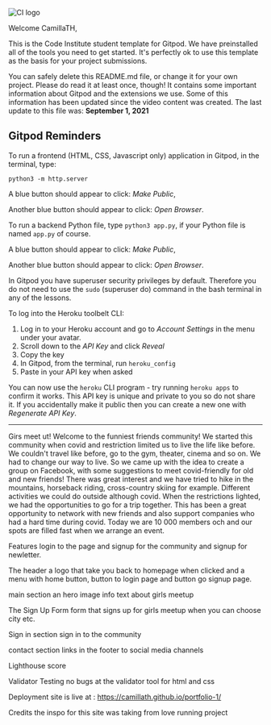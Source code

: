 ![CI logo](https://codeinstitute.s3.amazonaws.com/fullstack/ci_logo_small.png)

Welcome CamillaTH,

This is the Code Institute student template for Gitpod. We have preinstalled all of the tools you need to get started. It's perfectly ok to use this template as the basis for your project submissions.

You can safely delete this README.md file, or change it for your own project. Please do read it at least once, though! It contains some important information about Gitpod and the extensions we use. Some of this information has been updated since the video content was created. The last update to this file was: **September 1, 2021**

## Gitpod Reminders

To run a frontend (HTML, CSS, Javascript only) application in Gitpod, in the terminal, type:

`python3 -m http.server`

A blue button should appear to click: _Make Public_,

Another blue button should appear to click: _Open Browser_.

To run a backend Python file, type `python3 app.py`, if your Python file is named `app.py` of course.

A blue button should appear to click: _Make Public_,

Another blue button should appear to click: _Open Browser_.

In Gitpod you have superuser security privileges by default. Therefore you do not need to use the `sudo` (superuser do) command in the bash terminal in any of the lessons.

To log into the Heroku toolbelt CLI:

1. Log in to your Heroku account and go to *Account Settings* in the menu under your avatar.
2. Scroll down to the *API Key* and click *Reveal*
3. Copy the key
4. In Gitpod, from the terminal, run `heroku_config`
5. Paste in your API key when asked

You can now use the `heroku` CLI program - try running `heroku apps` to confirm it works. This API key is unique and private to you so do not share it. If you accidentally make it public then you can create a new one with _Regenerate API Key_.

------


Girs meet ut!
Welcome to the funniest friends community! We started this community when covid and restriction
limited us to live the life like before. We couldn't travel like before,
go to the gym, theater, cinema and so on.
We had to change our way to live. So we came up with the idea to create a group on Facebook, 
with some suggestions to meet covid-friendly
for old and new friends! There was great interest and we have tried to
hike in the mountains, horseback riding, cross-country skiing for example. 
Different activities we could do outside although covid.
When the restrictions lighted, we had the opportunities to go for a trip together. 
This has been a great opportunity to network with new friends and also 
support companies who had a hard time during covid.
Today we are 10 000 members och and our spots are filled fast when we arrange an event.

Features
login to the page and signup for the community and signup for newletter.

The header
a logo that take you back to homepage when clicked and a menu with home button, button to login page and button go signup page.

main section
an hero image 
info text about girls meetup

The Sign Up Form
form that signs up for girls meetup when you can choose city etc.

Sign in section
sign in to the community

contact section
links in the footer to social media channels

Lighthouse score


Validator Testing
no bugs at the validator tool for html and css  

Deployment
site is live at : https://camillath.github.io/portfolio-1/

Credits
the inspo for this site was taking from love running project
